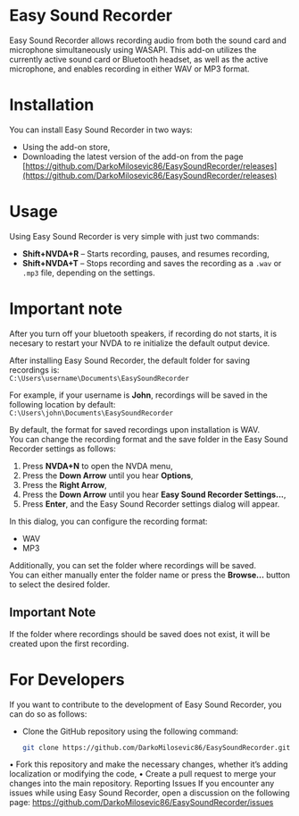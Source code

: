 # Easy Sound Recorder
Easy Sound Recorder allows recording audio from both the sound card and microphone simultaneously using WASAPI.
This add-on utilizes the currently active sound card or Bluetooth headset, as well as the active microphone, and enables recording in either WAV or MP3 format.

# Installation
You can install Easy Sound Recorder in two ways:
* Using the add-on store,
* Downloading the latest version of the add-on from the page  
  [https://github.com/DarkoMilosevic86/EasySoundRecorder/releases](https://github.com/DarkoMilosevic86/EasySoundRecorder/releases)

# Usage
Using Easy Sound Recorder is very simple with just two commands:
* **Shift+NVDA+R** – Starts recording, pauses, and resumes recording,
* **Shift+NVDA+T** – Stops recording and saves the recording as a `.wav` or `.mp3` file, depending on the settings.

# Important note

After you turn off your bluetooth speakers, if recording do not starts, it is necesary to restart your NVDA to re initialize the default output device.

After installing Easy Sound Recorder, the default folder for saving recordings is:  
`C:\Users\username\Documents\EasySoundRecorder`

For example, if your username is **John**, recordings will be saved in the following location by default:  
`C:\Users\john\Documents\EasySoundRecorder`

By default, the format for saved recordings upon installation is WAV.  
You can change the recording format and the save folder in the Easy Sound Recorder settings as follows:

1. Press **NVDA+N** to open the NVDA menu,
2. Press the **Down Arrow** until you hear **Options**,
3. Press the **Right Arrow**,
4. Press the **Down Arrow** until you hear **Easy Sound Recorder Settings...**,
5. Press **Enter**, and the Easy Sound Recorder settings dialog will appear.

In this dialog, you can configure the recording format:
* WAV
* MP3  

Additionally, you can set the folder where recordings will be saved.  
You can either manually enter the folder name or press the **Browse...** button to select the desired folder.

## Important Note
If the folder where recordings should be saved does not exist, it will be created upon the first recording.

# For Developers
If you want to contribute to the development of Easy Sound Recorder, you can do so as follows:
* Clone the GitHub repository using the following command:
  ```bash
  git clone https://github.com/DarkoMilosevic86/EasySoundRecorder.git
• Fork this repository and make the necessary changes, whether it’s adding localization or modifying the code,
• Create a pull request to merge your changes into the main repository.
Reporting Issues
If you encounter any issues while using Easy Sound Recorder, open a discussion on the following page:
https://github.com/DarkoMilosevic86/EasySoundRecorder/issues

